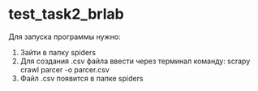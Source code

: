 # test_task2_brlab

Для запуска программы нужно:

1. Зайти в папку spiders
2. Для создания .csv файла ввести через терминал команду: scrapy crawl parcer -o parcer.csv
3. Файл .csv появится в папке spiders
